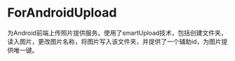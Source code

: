 # ForAndroidUpload
  为Android前端上传照片提供服务。使用了smartUpload技术，包括创建文件夹，读入图片，更改图片名称，将图片写入该文件夹，并提供了一个辅助id，为图片提供唯一键。
